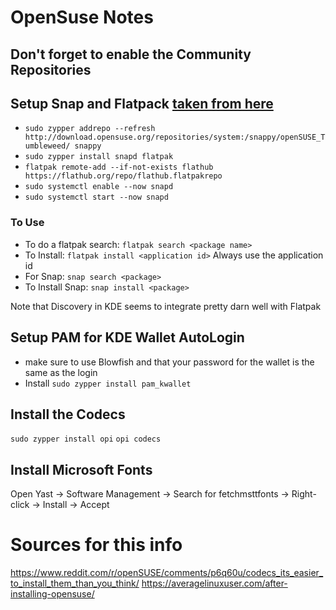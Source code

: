 # OpenSuse Notes

## Don't forget to enable the Community Repositories

## Setup Snap and Flatpack [taken from here](https://linuxstoney.com/install-snap-and-flatpak-in-opensuse-tumbleweed/)
- `sudo zypper addrepo --refresh http://download.opensuse.org/repositories/system:/snappy/openSUSE_Tumbleweed/ snappy`
- `sudo zypper install snapd flatpak`
- `flatpak remote-add --if-not-exists flathub https://flathub.org/repo/flathub.flatpakrepo`
- `sudo systemctl enable --now snapd`
- `sudo systemctl start --now snapd`

### To Use
- To do a flatpak search:  `flatpak search <package name>` 
- To Install: `flatpak install <application id>` Always use the application id
- For Snap:  `snap search <package>`
- To Install Snap:  `snap install <package>`

Note that Discovery in KDE seems to integrate pretty darn well with Flatpak

## Setup PAM for KDE Wallet AutoLogin
- make sure to use Blowfish and that your password for the wallet is the same as the login
- Install `sudo zypper install pam_kwallet`

## Install the Codecs
`sudo zypper install opi`
`opi codecs`

## Install Microsoft Fonts
Open Yast → Software Management → Search for fetchmsttfonts → Right-click → Install → Accept

# Sources for this info
https://www.reddit.com/r/openSUSE/comments/p6q60u/codecs_its_easier_to_install_them_than_you_think/
https://averagelinuxuser.com/after-installing-opensuse/
